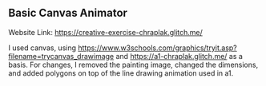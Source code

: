 ## Basic Canvas Animator
Website Link: https://creative-exercise-chraplak.glitch.me/

I used canvas, using https://www.w3schools.com/graphics/tryit.asp?filename=trycanvas_drawimage and https://a1-chraplak.glitch.me/ as a basis.
For changes, I removed the painting image, changed the dimensions, and added polygons on top of the line drawing animation used in a1.